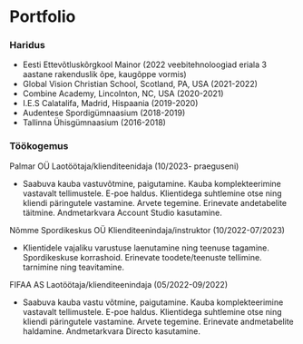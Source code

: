 # Portfolio

### Haridus
- Eesti Ettevõtluskõrgkool Mainor (2022 veebitehnoloogiad eriala 3 aastane rakenduslik õpe, kaugõppe vormis)  
- Global Vision Christian School, Scotland, PA, USA (2021-2022)
- Combine Academy, Lincolnton, NC, USA (2020-2021) 
- I.E.S Calatalifa, Madrid, Hispaania (2019-2020)
- Audentese Spordigümnaasium (2018-2019)        
- Tallinna Ühisgümnaasium (2016-2018) 

### Töökogemus
Palmar OÜ Laotöötaja/klienditeenidaja  (10/2023- praeguseni)
- Saabuva kauba vastuvõtmine, paigutamine. Kauba komplekteerimine vastavalt tellimustele. E-poe haldus. Klientidega suhtlemine otse ning kliendi päringutele vastamine. Arvete tegemine. Erinevate andetabelite täitmine. Andmetarkvara Account Studio kasutamine. 

Nõmme Spordikeskus OÜ Klienditeenindaja/instruktor (10/2022-07/2023) 
- Klientidele vajaliku varustuse laenutamine ning teenuse tagamine. Spordikeskuse korrashoid. Erinevate toodete/teenuste tellimine. tarnimine ning teavitamine.  

FIFAA AS  Laotöötaja/klienditeenindaja (05/2022-09/2022)
- Saabuva kauba vastu võtmine, paigutamine. Kauba komplekteerimine vastavalt tellimustele. E-poe haldus. Klientidega suhtlemine otse ning kliendi päringutele vastamine. Arvete tegemine.  Erinevate andmetabelite haldamine. Andmetarkvara Directo kasutamine.  


 

 
